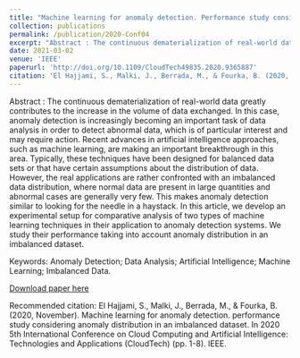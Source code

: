 ```yaml
---
title: "Machine learning for anomaly detection. Performance study considering anomaly distribution in an imbalanced dataset"
collection: publications
permalink: /publication/2020-Conf04
excerpt: "Abstract : The continuous dematerialization of real-world data greatly contributes to the increase in the volume of data exchanged. In this case, anomaly detection is increasingly becoming an important task of data analysis in order to detect abnormal data, which is of particular interest and may require action. Recent advances in artificial intelligence approaches, such as machine learning, are making an important breakthrough in this area. Typically, these techniques have been designed for balanced data sets or that have certain assumptions about the distribution of data. However, the real applications are rather confronted with an imbalanced data distribution, where normal data are present in large quantities and abnormal cases are generally very few. This makes anomaly detection similar to looking for the needle in a haystack. In this article, we develop an experimental setup for comparative analysis of two types of machine learning techniques in their application to anomaly detection systems. We study their performance taking into account anomaly distribution in an imbalanced dataset."
date: 2021-03-02
venue: 'IEEE'
paperurl: 'http://doi.org/10.1109/CloudTech49835.2020.9365887'
citation: 'El Hajjami, S., Malki, J., Berrada, M., & Fourka, B. (2020, November). Machine learning for anomaly detection. performance study considering anomaly distribution in an imbalanced dataset. In 2020 5th International Conference on Cloud Computing and Artificial Intelligence: Technologies and Applications (CloudTech) (pp. 1-8). IEEE.'
---
```


Abstract : The continuous dematerialization of real-world data greatly contributes to the increase in the volume of data exchanged. In this case, anomaly detection is increasingly becoming an important task of data analysis in order to detect abnormal data, which is of particular interest and may require action. Recent advances in artificial intelligence approaches, such as machine learning, are making an important breakthrough in this area. Typically, these techniques have been designed for balanced data sets or that have certain assumptions about the distribution of data. However, the real applications are rather confronted with an imbalanced data distribution, where normal data are present in large quantities and abnormal cases are generally very few. This makes anomaly detection similar to looking for the needle in a haystack. In this article, we develop an experimental setup for comparative analysis of two types of machine learning techniques in their application to anomaly detection systems. We study their performance taking into account anomaly distribution in an imbalanced dataset.

Keywords: Anomaly Detection; Data Analysis; Artificial Intelligence; Machine Learning; Imbalanced Data.

[Download paper here](/files/2020-Conf04.pdf)

Recommended citation: El Hajjami, S., Malki, J., Berrada, M., & Fourka, B. (2020, November). Machine learning for anomaly detection. performance study considering anomaly distribution in an imbalanced dataset. In 2020 5th International Conference on Cloud Computing and Artificial Intelligence: Technologies and Applications (CloudTech) (pp. 1-8). IEEE.
